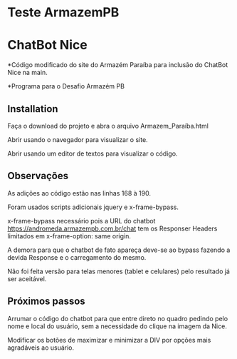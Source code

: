 # Teste ArmazemPB
# ChatBot Nice

*Código modificado do site do Armazém Paraíba para inclusão do ChatBot Nice na main.

*Programa para o Desafio Armazém PB

## Installation

Faça o download do projeto e abra o arquivo Armazem_Paraíba.html

Abrir usando o navegador para visualizar o site.

Abrir usando um editor de textos para visualizar o código.

## Observações

As adições ao código estão nas linhas 168 à 190.

Foram usados scripts adicionais jquery e x-frame-bypass.

x-frame-bypass necessário pois a URL do chatbot https://andromeda.armazempb.com.br/chat tem os Responser Headers limitados em x-frame-option: same origin.

A demora para que o chatbot de fato apareça deve-se ao bypass fazendo a devida Response e o carregamento do mesmo.

Não foi feita versão para telas menores (tablet e celulares) pelo resultado já ser aceitável.

## Próximos passos

Arrumar o código do chatbot para que entre direto no quadro pedindo pelo nome e local do usuário, sem a necessidade do clique na imagem da Nice.

Modificar os botões de maximizar e minimizar a DIV por opções mais agradáveis ao usuário.
